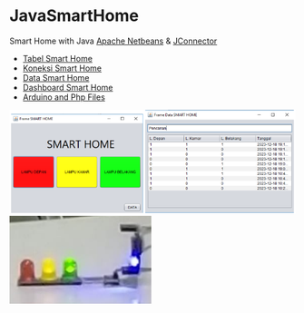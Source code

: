 # JavaSmartHome
Smart Home with Java 
[Apache Netbeans](https://netbeans.apache.org/download/index.html) & [JConnector](https://mariadb.com/kb/en/about-mariadb-connector-j/)

- [Tabel Smart Home](https://gist.github.com/ahroihan/85e0f4240e36cc576413c300f5cc49dd)
- [Koneksi Smart Home](https://gist.github.com/ahroihan/777de9335b646ece932e112357ad95e2)
- [Data Smart Home](https://gist.github.com/ahroihan/6000830bff7bcfbbe25a94f9ece3b4bc)
- [Dashboard Smart Home](https://gist.github.com/ahroihan/3b029e331b6783b5d4a846e9b62bdf07)
- [Arduino and Php Files]([https://gist.github.com/ahroihan/3b029e331b6783b5d4a846e9b62bdf07](https://gist.github.com/ahroihan/5c6ecf9b81eecd0c79b0dd2c0cdd5043#file-httpclient-arduinojson-ino))

<img loading="lazy" width="700px" src="./dashboard.png" alt="Dashboard" />
<img loading="lazy" width="250px" src="./led.png" alt="LED" />
